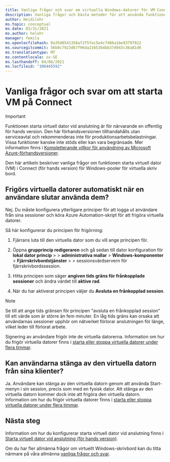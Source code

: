 ```yaml
---
title: Vanliga frågor och svar om virtuella Windows-datorer för VM Connect – Azure
description: Vanliga frågor och bästa metoder för att använda funktionen starta virtuell dator vid anslutning.
author: Heidilohr
ms.topic: conceptual
ms.date: 03/31/2021
ms.author: helohr
manager: femila
ms.openlocfilehash: 0a35d0541358af2f5fac5e4c7486a1be93797922
ms.sourcegitcommit: 56b0c7923d67f96da21653b4bb37d943c36a81d6
ms.translationtype: MT
ms.contentlocale: sv-SE
ms.lasthandoff: 04/06/2021
ms.locfileid: "106445592"
---
```

# <a name="start-vm-on-connect-faq-preview"></a>Vanliga frågor och svar om att starta VM på Connect

> [!IMPORTANT]
> Funktionen starta virtuell dator vid anslutning är för närvarande en offentlig för hands version.
> Den här förhandsversionen tillhandahålls utan serviceavtal och rekommenderas inte för produktionsarbetsbelastningar. Vissa funktioner kanske inte stöds eller kan vara begränsade. Mer information finns i [Kompletterande villkor för användning av Microsoft Azure-förhandsversioner](https://azure.microsoft.com/support/legal/preview-supplemental-terms/).

Den här artikeln beskriver vanliga frågor om funktionen starta virtuell dator (VM) i Connect (för hands version) för Windows-pooler för virtuella skriv bord.

## <a name="are-vms-automatically-deallocated-when-a-user-stops-using-them"></a>Frigörs virtuella datorer automatiskt när en användare slutar använda dem?

Nej. Du måste konfigurera ytterligare principer för att logga ut användare från sina sessioner och köra Azure Automation-skript för att frigöra virtuella datorer.

Så här konfigurerar du principen för frigörning:

1. Fjärrans luta till den virtuella dator som du vill ange principen för.

2. Öppna **grupprincip redigeraren** och gå sedan till dator konfiguration för **lokal dator princip**  >    >  **administrativa mallar**  >  **Windows-komponenter**  >  **Fjärrskrivbordstjänster**  >    >  sessionsvärdservern för fjärrskrivbordssession.

3. Hitta principen som säger **angiven tids gräns för frånkopplade sessioner** och ändra värdet till **aktive rad**.

4. När du har aktiverat principen väljer du **Avsluta en frånkopplad session**.

>[!NOTE]
>Se till att ange tids gränsen för principen "avsluta en frånkopplad session" till ett värde som är större än fem minuter. En låg tids gräns kan orsaka att användarnas sessioner upphör om nätverket förlorar anslutningen för länge, vilket leder till förlorat arbete.

Signering av användare frigör inte de virtuella datorerna. Information om hur du frigör virtuella datorer finns i [starta eller stoppa virtuella datorer under flera timmar](../automation/automation-solution-vm-management.md).

## <a name="can-users-turn-off-the-vm-from-their-clients"></a>Kan användarna stänga av den virtuella datorn från sina klienter?

Ja. Användare kan stänga av den virtuella datorn genom att använda Start-menyn i sin session, precis som med en fysisk dator. Att stänga av den virtuella datorn kommer dock inte att frigöra den virtuella datorn. Information om hur du frigör virtuella datorer finns i [starta eller stoppa virtuella datorer under flera timmar](../automation/automation-solution-vm-management.md).

## <a name="next-steps"></a>Nästa steg

Information om hur du konfigurerar starta virtuell dator vid anslutning finns i [Starta virtuell dator vid anslutning (för hands version)](start-virtual-machine-connect.md).

Om du har fler allmänna frågor om virtuellt Windows-skrivbord kan du titta närmare på våra allmänna [vanliga frågor och svar](faq.md).
